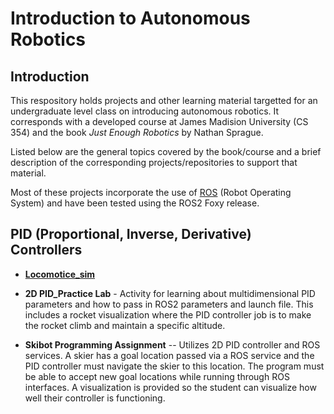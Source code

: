 # Introduction to Autonomous Robotics

## Introduction
This respository holds projects and other learning material targetted for an undergraduate level
class on introducing autonomous robotics.  It corresponds with a developed course
at James Madision University (CS 354) and the book *Just Enough Robotics* by Nathan Sprague.

Listed below are the general topics covered by the book/course and a brief description 
of the corresponding projects/repositories to support that material.  

Most of these projects incorporate the use of [ROS](ros.org) (Robot Operating System) and have
been tested using the ROS2 Foxy release.

## PID (Proportional, Inverse, Derivative) Controllers
* [**Locomotice_sim**](https://github.com/JMU-ROBOTICS-VIVA/locomotive_sim) 
* **2D PID_Practice Lab** - Activity for learning about multidimensional PID parameters and how to pass in ROS2 
parameters and launch file.  This includes a rocket visualization where the PID controller 
job is to make the rocket climb and maintain a specific altitude.

* **Skibot Programming Assignment** -- Utilizes 2D PID controller and ROS services. 
A skier has a goal location passed via a ROS service and the PID controller must navigate the
skier to this location.  The program must be able to accept new goal locations while running through
ROS interfaces.  A visualization is provided so the student can visualize how well their
controller is functioning.

<!--

**Here are some ideas to get you started:**

🙋‍♀️ A short introduction - what is your organization all about?
🌈 Contribution guidelines - how can the community get involved?
👩‍💻 Useful resources - where can the community find your docs? Is there anything else the community should know?
🍿 Fun facts - what does your team eat for breakfast?
🧙 Remember, you can do mighty things with the power of [Markdown](https://docs.github.com/github/writing-on-github/getting-started-with-writing-and-formatting-on-github/basic-writing-and-formatting-syntax)
-->
